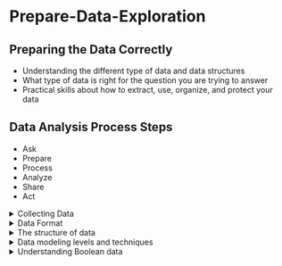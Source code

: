 # Prepare-Data-Exploration
## Preparing the Data Correctly 
+ Understanding the different type of data and data structures
+ What type of data is right for the question you are trying to answer
+ Practical skills about how to extract, use, organize, and protect your data
## Data Analysis Process Steps
+ Ask
+ Prepare
+ Process
+ Analyze
+ Share
+ Act
<details>
 <summary>
Collecting Data
 </summary>
<blockquote>
 
+ every thing is data
+ in every day each second we are getting data 
+ every picture is a data ..... a img has data in its pixels
+ but we do have to maintain the privacy constraint.
+ Another way is doing survey
+ Interview is also a way of collecting data
+ Scientist also generate data by studying behavior by the help of microscope and stuff
+ Data generated online is directly generated

<hr>

### Here are few ways we can collect data
+ Interviews
+ Observation
+ Forms
+ Questionaries
+ Surveys
+ Cookies
<details>
 <summary>What to collect for your data</summary>  
 
Here are few factors we have to consider while considering what should we collect:  
+ How the data will be collected
+ Choose data sources : Collecting first-party data is typically perferred method because you know exactly where it came from
+ Decide what data to use
+ How much data to collect
+ Select the right datatype
 <details><summary>How the data will be collected</summary>
Decide if you will collect the data using your own resources or receive (and possibly purchase it) from another party. Data that you collect yourself is called first-party data.  
 </details>  
 
## Data sources  
If you don’t collect the data using your own resources, you might get data from second-party or third-party data providers. Second-party data is collected directly by another group and then sold. Third-party data is sold by a provider that didn’t collect the data themselves. Third-party data might come from a number of different sources.  
### First-party data
``
Data collected by an individual or group by using their own reference.
``
### Second-party data
`` 
Data collected by a group directly from its audience and then sold. In our example, if you aren't able to collect your own data, you might buy it from an organization that's led traffic pattern studies in your city.
 ``
 ### Third-party Data
 ``
 Data collected from outside sources who did not collect it directly. This data might have come from a number of different sources before you investigated it. It might not be as reliable, but that doesn't mean it can't be useful. You'll just want to make sure you check it for accuracy, bias, and credibility.
 ``
 ### Note
 ``
 no matter what kind of data you use, it needs to be inspected for accuracy and trustworthiness.
 ``  
   
Just remember that the data you choose should apply to your needs, and it must be approved for use. As a data analyst, it's your job to decide what data to use, and that means choosing the data that can help you find answers and solve problems and not getting distracted by other data. In traffic example, financial data probably wouldn't be that helpful, but existing data about high volume traffic times would be.
## Solving your business problem  
Datasets can show a lot of interesting information. But be sure to choose data that can actually help solve your problem question. For example, if you are analyzing trends over time, make sure you use time series data — in other words, data that includes dates.  
## How much data Needs to be collect:   
If you are collecting your own data, make reasonable decisions about sample size. A random sample from existing data might be fine for some projects. Other projects might need more strategic data collection to focus on certain criteria. Each project has its own needs.   
In data analytics,`` a population refers to all possible data values in a certain data set.`` If you're analyzing data about car traffic in a city, your population would be all the cars in that area. But collecting data from the entire population can be pretty challenging. That's why a sample can be useful.`` A sample is a part of a population that is representative of the population.`` You might collect a data sample about one spot in the city and analyze the traffic there, or you might pull a random sample from all existing data in the population.  
## Select the right data:
make sure you select the right data type. For traffic data, an appropriate data type could be the dates of traffic records stored in a date format. The dates could help you figure what days of the week there is likely to be a high volume of traffic in the future.

<hr>  
  
### Time frame
If you are collecting your own data, decide how long you will need to collect it, especially if you are tracking trends over a long period of time. If you need an immediate answer, you might not have time to collect new data. In this case, you would need to use historical data that already exists.    
Use the flowchart below if data collection relies heavily on how much time you have:    
  
![image](https://github.com/AyeshaIrshad1337/Prepare-Data-Exploration/assets/104616632/4fe6aeb9-f123-46e1-9695-d85ea790c7a3)

## Question

![image](https://github.com/AyeshaIrshad1337/Prepare-Data-Exploration/assets/104616632/54474c16-c37f-4cc4-8060-d30cec87079d)

![image](https://github.com/AyeshaIrshad1337/Prepare-Data-Exploration/assets/104616632/41a12688-1903-4971-9c9f-5853694afa1c)
 </details>
</blockquote> 
</details>
<details>
 <summary>Data Format</summary>
 
 ## Primary Vs Secondary
 | Data Formation  | Definition |
| ------------- | ------------- |
| Primary Data | Collected by a researcher from first-hand sources  |
| Secondary Data  | Gathered by other people or from other research  |
 
 ## Internal Vs External
| Data Formation  | Definition |
| ------------- | ------------- |
| Internal Data | Data that lives inside a company’s own systems  |
| External Data  | Data that lives outside of a company or organization  |
 

 ## Continuous Vs Discrete
| Data Formation  | Definition |
| ------------- | ------------- |
| Continuous Data | Data that is measured and can have almost any numeric value  |
| Discrete Data  | Data that is counted and has a limited number of values  |
 

 ## Qualitative Vs Quantitative
| Data Formation  | Definition |
| ------------- | ------------- |
| Qualitative Data | Subjective and explanatory measures of qualities and characteristics  |
| Quantitative Data  | Specific and objective measures of numerical facts  |
 

 ## Nomnial Vs Ordinal
| Data Formation  | Definition |
| ------------- | ------------- |
| Nomnial Data | A type of qualitative data that isn’t categorized with a set order  |
| Ordinal Data  |  A type of qualitative data with a set order or scale  | 
 
 ## Structured Vs UnStructured
| Data Formation  | Definition |
| ------------- | ------------- |
| Structure Data | Data organized in a certain format, like rows and columns  |
| UnStructure Data  |  Data that isn’t organized in any easily identifiable manner  | 
 
</details>

<details>
 <summary>The structure of data</summary>
   
 Data is everywhere and it can be stored in lots of ways. Two general categories of data are: 
  
- **Structured data:** Organized in a certain format, such as rows and columns.

- **Unstructured data:** Not organized in any easy-to-identify way.
  
For example, when you rate your favorite restaurant online, you're creating structured data. But when you use Google Earth to check out a satellite image of a restaurant location, you're using unstructured data. 
  
Here's a refresher on the characteristics of structured and unstructured data:  
   
 ![image](https://github.com/AyeshaIrshad1337/Prepare-Data-Exploration/assets/104616632/60e7ea0b-0756-41b2-b4c8-ead2a4b63613)  
   
## Structured data  
As we described earlier, structured data is organized in a certain format. This makes it easier to store and query for business needs. If the data is exported, the structure goes along with the data.

## Unstructured data  
Unstructured data can’t be organized in any easily identifiable manner. And there is much more unstructured than structured data in the world. Video and audio files, text files, social media content, satellite imagery, presentations, PDF files, open-ended survey responses, and websites all qualify as types of unstructured data. 

## The fairness issue  
The lack of structure makes unstructured data difficult to search, manage, and analyze. But recent advancements in artificial intelligence and machine learning algorithms are beginning to change that. Now, the new challenge facing data scientists is making sure these tools are inclusive and unbiased. Otherwise, certain elements of a dataset will be more heavily weighted and/or represented than others. And as you're learning, an unfair dataset does not accurately represent the population, causing skewed outcomes, low accuracy levels, and unreliable analysis.

</details>
<details>
 <summary>Data modeling levels and techniques</summary>
     
Data models help keep data consistent and enable people to map out how data is organized. A basic understanding makes it easier for analysts and other stakeholders to make sense of their data and use it in the right ways. 
  
**Important note:** As a junior data analyst, you won't be asked to design a data model. But you might come across existing data models your organization already has in place. 
   
## What is data modeling?
  
Data modeling is the process of creating diagrams that visually represent how data is organized and structured.  These visual representations are called data models. You can think of data modeling as a blueprint of a house. At any point, there might be electricians, carpenters, and plumbers using that blueprint. Each one of these builders has a different relationship to the blueprint, but they all need it to understand the overall structure of the house. Data models are similar; different users might have different data needs, but the data model gives them an understanding of the structure as a whole. 
 
## Levels of data modeling
Each level of data modeling has a different level of detail.  
  
 ![image](https://github.com/AyeshaIrshad1337/Prepare-Data-Exploration/assets/104616632/77076d67-6210-4c1d-9040-51d41f303adf)
  
- Conceptual data modeling gives a high-level view of the data structure, such as how data interacts across an organization. For example, a conceptual data model may be used to define the business requirements for a new database. A conceptual data model doesn't contain technical details. 

- Logical data modeling focuses on the technical details of a database such as relationships, attributes, and entities. For example, a logical data model defines how individual records are uniquely identified in a database. But it doesn't spell out actual names of database tables. That's the job of a physical data model.

- Physical data modeling depicts how a database operates. A physical data model defines all entities and attributes used; for example, it includes table names, column names, and data types for the database.


## Data-modeling techniques
There are a lot of approaches when it comes to developing data models, but two common methods are the Entity Relationship Diagram (ERD) and the Unified Modeling Language (UML) diagram. ERDs are a visual way to understand the relationship between entities in the data model. UML diagrams are very detailed diagrams that describe the structure of a system by showing the system's entities, attributes, operations, and their relationships. As a junior data analyst, you will need to understand that there are different data modeling techniques, but in practice, you will probably be using your organization’s existing technique.   
  

## Data analysis and data modeling
Data modeling can help you explore the high-level details of your data and how it is related across the organization’s information systems. Data modeling sometimes requires data analysis to understand how the data is put together; that way, you know how to map the data. And finally, data models make it easier for everyone in your organization to understand and collaborate with you on your data. This is important for you and everyone on your team!   
 
</details>
<details>
 <summary>Understanding Boolean data</summary>
   
 
</details>

